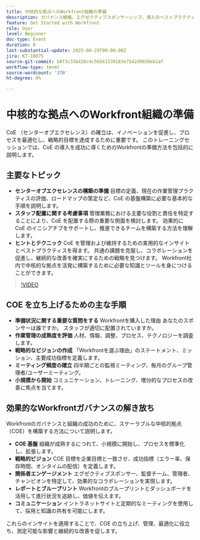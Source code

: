 ```yaml
---
title: 中核的な拠点へのWorkfront組織の準備
description: ガバナンス戦略、エグゼクティブスポンサーシップ、導入のベストプラクティスを使用して、Workfrontの中核的拠点（COE）を立ち上げ、拡大する方法を説明します。
feature: Get Started with Workfront
role: User
level: Beginner
doc-type: Event
duration: 0
last-substantial-update: 2025-08-29T00:00:00Z
jira: KT-18875
source-git-commit: b8f3c336420c4c56561539183e7542d9830eb1af
workflow-type: tm+mt
source-wordcount: '370'
ht-degree: 0%

---
```



# 中核的な拠点へのWorkfront組織の準備

CoE （センターオブエクセレンス）の確立は、イノベーションを促進し、プロセスを最適化し、戦略的目標を達成するために重要です。 このトレーニングセッションでは、CoE の導入を成功に導くためのWorkfrontの準備方法を包括的に説明します。

## 主要なトピック

* **センターオブエクセレンスの構築の準備** 目標の定義、現在の作業管理プラクティスの評価、ロードマップの策定など、CoE の基盤構築に必要な基本的な手順を説明します。
* **スタッフ配置に関する考慮事項** 管理業務における主要な役割と責任を特定することにより、CoE を配置する際の重要な側面を検討します。 効果的に CoE のイニシアチブをサポートし、推進できるチームを構築する方法を理解します。
* **ヒントとテクニック** CoE を管理および維持するための実用的なインサイトとベストプラクティスを得ます。 共通の課題を克服し、コラボレーションを促進し、継続的な改善を確実にするための戦略を見つけます。 Workfront社内で中核的な拠点を活発に構築するために必要な知識とツールを身につけることができます。

>[!VIDEO](https://video.tv.adobe.com/v/3471495/?learn=on&enablevpops)

## COE を立ち上げるための主な手順

* **準備状況に関する重要な質問をする** Workfrontを購入した理由 あなたのスポンサーは誰ですか。 スタッフが適切に配置されていますか。
* **作業管理の成熟度を評価** 人材、情報、調整、プロセス、テクノロジーを調査します。
* **戦略的なビジョンの作成** 「Workfrontを選ぶ理由」のステートメント、ミッション、主要成功指標を定義します。
* **ミーティング頻度の確立** 四半期ごとの監視ミーティング、毎月のグループ管理者/ユーザーミーティング。
* **小規模から開始** コミュニケーション、トレーニング、増分的なプロセスの改善に焦点を当てます。

## 効果的なWorkfrontガバナンスの解き放ち

Workfrontのガバナンスと組織の成功のために、スケーラブルな中核的拠点（COE）を構築する方法について説明します。

* **COE 基盤** 組織が成熟するにつれて、小規模に開始し、プロセスを標準化し、拡張します。
* **戦略的ビジョン** COE 目標を企業目標と一致させ、成功指標（エラー率、保存時間、オンタイムの配信）を定義します。
* **関係者エンゲージメント** エグゼクティブスポンサー、監督チーム、管理者、チャンピオンを特定して、効果的なコラボレーションを実現します。
* **レポートとブループリント** Workfrontのブループリントとダッシュボードを活用して進行状況を追跡し、価値を伝えます。
* **コミュニケーション** イントラネットサイトと定期的なミーティングを使用して、採用と知識の共有を可能にします。

これらのインサイトを適用することで、COE の立ち上げ、管理、最適化に役立ち、測定可能な影響と継続的な改善を促します。